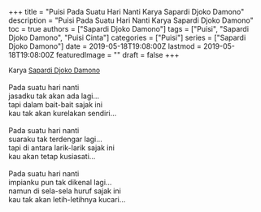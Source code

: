 +++
title = "Puisi Pada Suatu Hari Nanti Karya Sapardi Djoko Damono"
description = "Puisi Pada Suatu Hari Nanti Karya Sapardi Djoko Damono"
toc = true
authors = ["Sapardi Djoko Damono"]
tags = ["Puisi", "Sapardi Djoko Damono", "Puisi Cinta"]
categories = ["Puisi"]
series = ["Sapardi Djoko Damono"]
date = 2019-05-18T19:08:00Z
lastmod = 2019-05-18T19:08:00Z
featuredImage = ""
draft = false
+++

<div style="text-align: justify;">
<div style="font-size: small;">Karya <a href="/authors/sapardi-djoko-damono/" target="_blank">Sapardi Djoko Damono</a></div><br />
Pada suatu hari nanti<br />jasadku tak akan ada lagi…<br />tapi dalam bait-bait sajak ini<br />kau tak akan kurelakan sendiri…<br /><br />Pada suatu hari nanti<br />suaraku tak terdengar lagi…<br />tapi di antara larik-larik sajak ini<br />kau akan tetap kusiasati…<br /><br />Pada suatu hari nanti<br />impianku pun tak dikenal lagi…<br />namun di sela-sela huruf sajak ini<br />kau tak akan letih-letihnya kucari…</div>
